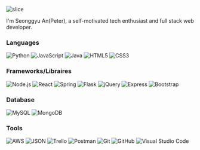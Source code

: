 ![slice](https://capsule-render.vercel.app/api?type=slice&color=auto&height=200&text=Hello!&fontAlign=70&rotate=13&fontAlignY=25&desc=Welcome%20to%20the%20Peter's%20github!&descAlign=70.&descAlignY=44)

<p>
I'm Seonggyu An(Peter), a self-motivated tech enthusiast and full stack web developer.
</p>

 ### Languages

![Python](https://img.shields.io/badge/-Python-000?&logo=Python)
![JavaScript](https://img.shields.io/badge/-JavaScript-000?&logo=JavaScript)
![Java](https://img.shields.io/badge/-Java-000?&logo=Java)
![HTML5](https://img.shields.io/badge/-HTML-000?&logo=HTML5)
![CSS3](https://img.shields.io/badge/-CSS-000?&logo=CSS3)

### Frameworks/Libraires

![Node.js](https://img.shields.io/badge/-Node.js-000?&logo=node.js)
![React](https://img.shields.io/badge/-React-000?&logo=React)
![Spring](https://img.shields.io/badge/-Spring-000?&logo=Spring)
![Flask](https://img.shields.io/badge/-Flask-000?&logo=Flask)
![jQuery](https://img.shields.io/badge/-jQuery-000?&logo=jQuery)
![Express](https://img.shields.io/badge/-Express-000?&logo=Express)
![Bootstrap](https://img.shields.io/badge/-Bootstrap-000?&logo=Bootstrap)

### Database

![MySQL](https://img.shields.io/badge/-MySQL-000?&logo=MySQL)
![MongoDB](https://img.shields.io/badge/-MongoDB-000?&logo=MongoDB)


### Tools

![AWS](https://img.shields.io/badge/-AWS-000?&logo=Amazon-AWS&logoColor=F90)
![JSON](https://img.shields.io/badge/-JSON-000?&logo=JSON)
![Trello](https://img.shields.io/badge/-Trello-000?&logo=Trello)
![Postman](https://img.shields.io/badge/-Postman-000?&logo=Postman)
![Git](https://img.shields.io/badge/-Git-000?&logo=Git)
![GitHub](https://img.shields.io/badge/-GitHub-000?&logo=GitHub)
![Visual Studio Code](https://img.shields.io/badge/-VSCode-000?&logo=VisualStudioCode)

